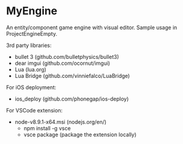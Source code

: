 MyEngine
========
An entity/component game engine with visual editor. Sample usage in ProjectEngineEmpty.

3rd party libraries:
- bullet 3      (github.com/bulletphysics/bullet3)
- dear imgui    (github.com/ocornut/imgui)
- Lua           (lua.org)
- Lua Bridge    (github.com/vinniefalco/LuaBridge)

For iOS deployment:
- ios_deploy    (github.com/phonegap/ios-deploy)

For VSCode extension:
- node-v8.9.1-x64.msi (nodejs.org/en/)
	- npm install -g vsce
	- vsce package (package the extension locally)
